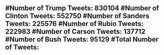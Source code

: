 #Number of Trump Tweets: 830104
#Number of Clinton Tweets: 552750
#Number of Sanders Tweets: 225576
#Number of Rubio Tweets: 222983
#Number of Carson Tweets: 137712
#Number of Bush Tweets: 95129
#Total Number of Tweets:  
---
